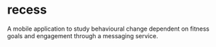 # recess
A mobile application to study behavioural change dependent on fitness goals and engagement through a messaging service.
